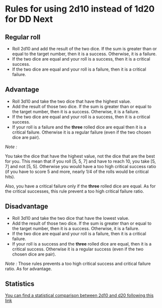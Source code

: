 # Rules for using 2d10 instead of 1d20 for DD Next

## Regular roll

* Roll 2d10 and add the result of the two dice. If the sum is greater than or equal to the target number, then it is a success. Otherwise, it is a failure.
* If the two dice are equal and your roll is a success, then it is a critical success.
* If the two dice are equal and your roll is a failure, then it is a critical failure.

## Advantage

* Roll 3d10 and take the two dice that have the highest value. 
* Add the result of those two dice. If the sum is greater than or equal to the target number, then it is a success. Otherwise, it is a failure.
* If the two dice are equal and your roll is a success, then it is a critical success.
* If your roll is a failure and the **three** rolled dice are equal then it is a critical failure. Otherwise it is a regular failure (even if the two chosen dice are pair).

*Note :*

You take the dice that have the highest value, not the dice that are the best for you. 
This mean that if you roll [5, 5, 7] and have to reach 10, you take [5, 7] and not [5, 5]. 
Otherwise you would have a too high critical success ratio (if you have to score 5 and more, nearly 1/4 of the rolls would be critical hits).

Also, you have a critical failure only if the **three** rolled dice are equal. 
As for the critical successes, this rule prevent a too high critical failure ratio.
 
## Disadvantage

* Roll 3d10 and take the two dice that have the lowest value. 
* Add the result of those two dice. If the sum is greater than or equal to the target number, then it is a success. Otherwise, it is a failure.
* If the two dice are equal and your roll is a failure, then it is a critical failure.
* If your roll is a success and the **three** rolled dice are equal, then it is a critical success. Otherwise it is a regular success (even if the two chosen dice are pair).

*Note :* Those rules prevents a too high critical success and critical failure ratio. As for advantage.

## Statistics

[You can find a statistical comparison between 2d10 and d20 following this link](https://docs.google.com/spreadsheets/d/e/2PACX-1vQ63Cf1A2XvaOy0umtKGWK29vvYHv5j-rKU_Tp53TAZr7bvxbvhba7eCbUb0iql22oD9h4aP7DZ-tgb/pubhtml#)